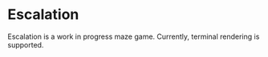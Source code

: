 # Escalation
Escalation is a work in progress maze game. Currently, terminal rendering is supported.
